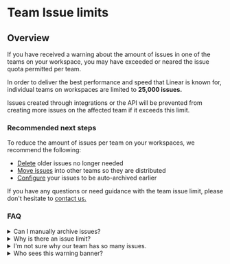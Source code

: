 # Team Issue limits

## Overview

If you have received a warning about the amount of issues in one of the teams on your workspace, you may have exceeded or neared the issue quota permitted per team.   
  
In order to deliver the best performance and speed that Linear is known for, individual teams on workspaces are limited to **25,000 issues.**  
  
Issues created through integrations or the API will be prevented from creating more issues on the affected team if it exceeds this limit.  


### Recommended next steps

To reduce the amount of issues per team on your workspaces, we recommend the following:   


* [Delete](https://linear.app/docs/delete-issues) older issues no longer needed 
* [Move issues](https://linear.app/docs/move-to-new-team) into other teams so they are distributed
* [Configure](https://linear.app/docs/archive-issues) your issues to be auto-archived earlier



If you have any questions or need guidance with the team issue limit, please don't hesitate to [contact us.](mailto:support@linear.app)



### FAQ

<details>
<summary>Can I manually archive issues?</summary>
You can only manually delete issues. Issues are archived depending on the [archiving automations ](https://linear.app/docs/archive-issues)set in team workflow settings. You can also move issues to other teams to keep under the limit.
</details>

<details>
<summary>Why is there an issue limit?</summary>
Teams that have greater than 25,000 issues may be subjected to degraded performance. We believe that 25,000 active issues per team is a generous allowance and will enable your workspace to have optimal performance and speed.   
Archived issues are not counted towards this limit.
</details>

<details>
<summary>I'm not sure why our team has so many issues.</summary>
They may be created by a bot user or integration added to your workspace. If you need assistance with finding the source, please [reach out.](mailto:support@linear.app)
</details>

<details>
<summary>Who sees this warning banner?</summary>
Only members of the affected team in the workspace will see it. It can be dismissed and will only return if you hit the limit again in future. Admins will be informed via email if applicable.
</details>